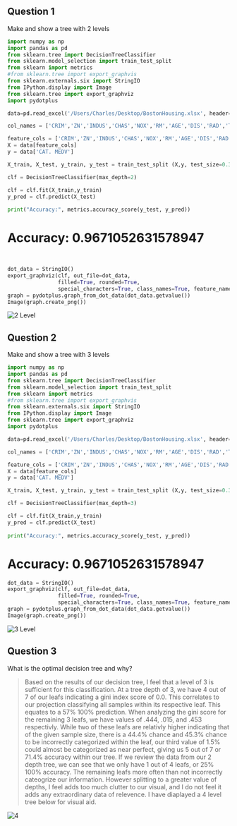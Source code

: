 ## Question 1
Make and show a tree with 2 levels


```python
import numpy as np
import pandas as pd
from sklearn.tree import DecisionTreeClassifier
from sklearn.model_selection import train_test_split
from sklearn import metrics
#from sklearn.tree import export_graphvis
from sklearn.externals.six import StringIO  
from IPython.display import Image  
from sklearn.tree import export_graphviz
import pydotplus

data=pd.read_excel('/Users/Charles/Desktop/BostonHousing.xlsx', header=0)

col_names = ['CRIM','ZN','INDUS','CHAS','NOX','RM','AGE','DIS','RAD','TAX' ,'PTRATIO','B','LSTAT', 'MEDV']

feature_cols = ['CRIM','ZN','INDUS','CHAS','NOX','RM','AGE','DIS','RAD','TAX' ,'PTRATIO','B','LSTAT']
X = data[feature_cols]
y = data['CAT. MEDV']

X_train, X_test, y_train, y_test = train_test_split (X,y, test_size=0.3, random_state=1)

clf = DecisionTreeClassifier(max_depth=2)

clf = clf.fit(X_train,y_train)
y_pred = clf.predict(X_test)
    
print("Accuracy:", metrics.accuracy_score(y_test, y_pred))
```
# Accuracy: 0.9671052631578947

```python


dot_data = StringIO()
export_graphviz(clf, out_file=dot_data,  
                filled=True, rounded=True,
                special_characters=True, class_names=True, feature_names=feature_cols)
graph = pydotplus.graph_from_dot_data(dot_data.getvalue())  
Image(graph.create_png())
```
![2 Level](https://user-images.githubusercontent.com/61456930/78187018-b3ffce00-743b-11ea-9302-9b4253f5a228.png)



## Question 2
Make and show a tree with 3 levels

```python
import numpy as np
import pandas as pd
from sklearn.tree import DecisionTreeClassifier
from sklearn.model_selection import train_test_split
from sklearn import metrics
#from sklearn.tree import export_graphvis
from sklearn.externals.six import StringIO  
from IPython.display import Image  
from sklearn.tree import export_graphviz
import pydotplus

data=pd.read_excel('/Users/Charles/Desktop/BostonHousing.xlsx', header=0)

col_names = ['CRIM','ZN','INDUS','CHAS','NOX','RM','AGE','DIS','RAD','TAX' ,'PTRATIO','B','LSTAT', 'MEDV']

feature_cols = ['CRIM','ZN','INDUS','CHAS','NOX','RM','AGE','DIS','RAD','TAX' ,'PTRATIO','B','LSTAT']
X = data[feature_cols]
y = data['CAT. MEDV']

X_train, X_test, y_train, y_test = train_test_split (X,y, test_size=0.3, random_state=1)

clf = DecisionTreeClassifier(max_depth=3)

clf = clf.fit(X_train,y_train)
y_pred = clf.predict(X_test)
    
print("Accuracy:", metrics.accuracy_score(y_test, y_pred))
```
# Accuracy: 0.9671052631578947

```python
dot_data = StringIO()
export_graphviz(clf, out_file=dot_data,  
                filled=True, rounded=True,
                special_characters=True, class_names=True, feature_names=feature_cols)
graph = pydotplus.graph_from_dot_data(dot_data.getvalue())  
Image(graph.create_png())
```
![3 Level](https://user-images.githubusercontent.com/61456930/78186997-aba79300-743b-11ea-9049-e8585e5a64f0.png)

## Question 3
What is the optimal decision tree and why?

>Based on the results of our decision tree, I feel that a level of 3 is sufficient for this classification. At a tree depth of 3, we have 4 out of 7 of our leafs indicating a gini index score of 0.0. This correlates to our projection classifying all samples within its respective leaf. This equates to a 57% 100% prediction. When analyzing the gini score for the remaining 3 leafs, we have values of .444, .015, and .453 respectivly. While two of these leafs are relativly higher indicating that of the given sample size, there is a 44.4% chance and 45.3% chance to be incorrectly categorized within the leaf, our third value of 1.5% could almost be categorized as near perfect, giving us 5 out of 7 or 71.4% accuracy within our tree. If we review the data from our 2 depth tree, we can see that we only have 1 out of 4 leafs, or 25% 100% accuracy. The remaining leafs more often than not incorrectly cateogrize our information. However splitting to a greater value of depths, I feel adds too much clutter to our visual, and I do not feel it adds any extraordinary data of relevence. I have diaplayed a 4 level tree below for visual aid. 

![4](https://user-images.githubusercontent.com/61456930/78189443-09d67500-7440-11ea-8eb7-b4545f55b4be.png)
